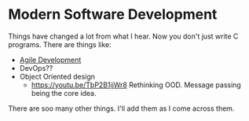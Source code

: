 # Modern Software Development
Things have changed a lot from what I hear. Now you don't just write C programs. There are things like:
* [Agile Development](https://agilemanifesto.org/)
* DevOps??
* Object Oriented design 
    * https://youtu.be/TbP2B1ijWr8 Rethinking OOD. Message passing being the core idea.

There are soo many other things. I'll add them as I come across them.